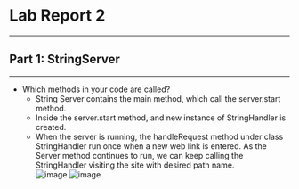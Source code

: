# Lab Report 2
------
## Part 1: StringServer
---
- Which methods in your code are called?
  - String Server contains the main method, which call the server.start method.
  - Inside the server.start method, and new instance of StringHandler is created.
  - When the server is running, the handleRequest method under class StringHandler run once when a new web link is entered. As the Server method continues to run, we can keep calling the StringHandler visiting the site with desired path name.  
![image](https://user-images.githubusercontent.com/115119572/215439290-369f0642-3acc-4b07-b89d-9e7c4e69906e.png)
![image](https://user-images.githubusercontent.com/115119572/215443306-f7cccff5-d9c4-42bc-a182-6e66818b1dcf.png)

